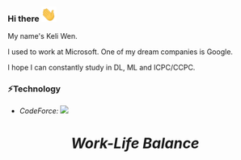 ### Hi there  <img src="https://github.com/Muyangwen/Muyangwen/blob/main/wave.gif" width="30px">
<!-- 👋 -->
My name's Keli Wen.

I used to work at Microsoft. One of my dream companies is Google. 

I hope I can constantly study in DL, ML and ICPC/CCPC.


### ⚡Technology
- *CodeForce:* [![](https://cfrating.ihcr.top/?user=WHUWKL)](https://codeforces.com/profile/WHUWKL)  

<!-- ### 🌍*My GitHub* -->
<!-- ![Last Whisper's GitHub stats](https://github-readme-stats.vercel.app/api?username=Muyangwen&show_icons=true&theme=onedark) -->
<!--
**Muyangwen/Muyangwen** is a ✨ _special_ ✨ repository because its `README.md` (this file) appears on your GitHub profile.

Here are some ideas to get you started:
- 🔭 I’m currently working on ...
- 🌱 I’m currently learning ...
- 👯 I’m looking to collaborate on ...
- 🤔 I’m looking for help with ...
- 💬 Ask me about ...
- 📫 How to reach me: ...
- 😄 Pronouns: ...
- ⚡ Fun fact: ...
-->


<h1 align='center'><i>Work-Life Balance</i></h1>

